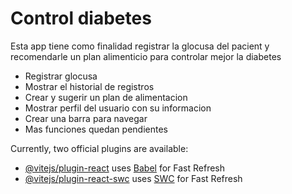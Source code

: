 # Control diabetes

Esta app tiene como finalidad registrar la glocusa del pacient y recomendarle un plan alimenticio para controlar mejor la diabetes

- Registrar glocusa
- Mostrar el historial de registros
- Crear y sugerir un plan de alimentacion
- Mostrar perfil del usuario con su informacion
- Crear una barra para navegar
- Mas funciones quedan pendientes

Currently, two official plugins are available:

- [@vitejs/plugin-react](https://github.com/vitejs/vite-plugin-react/blob/main/packages/plugin-react/README.md) uses [Babel](https://babeljs.io/) for Fast Refresh
- [@vitejs/plugin-react-swc](https://github.com/vitejs/vite-plugin-react-swc) uses [SWC](https://swc.rs/) for Fast Refresh
